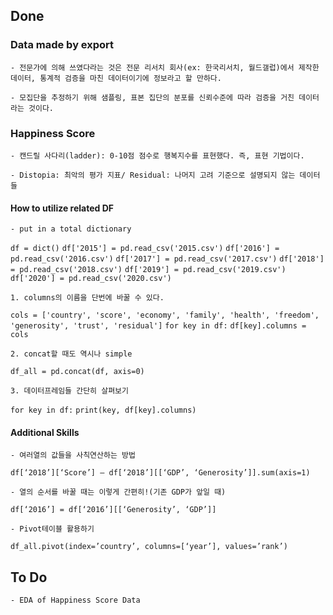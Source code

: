 ## Done

### Data made by export

	- 전문가에 의해 쓰였다라는 것은 전문 리서치 회사(ex: 한국리서치, 월드갤럽)에서 제작한 데이터, 통계적 검증을 마친 데이터이기에 정보라고 할 만하다.

	- 모집단을 추정하기 위해 샘플링, 표본 집단의 분포를 신뢰수준에 따라 검증을 거친 데이터라는 것이다.

### Happiness Score

	- 캔드릴 사다리(ladder): 0-10점 점수로 행복지수를 표현했다. 즉, 표현 기법이다.

	- Distopia: 최악의 평가 지표/ Residual: 나머지 고려 기준으로 설명되지 않는 데이터들

#### How to utilize related DF
	- put in a total dictionary
`df = dict()`
`df['2015'] = pd.read_csv('2015.csv')`
`df['2016'] = pd.read_csv('2016.csv')`
`df['2017'] = pd.read_csv('2017.csv')`
`df['2018'] = pd.read_csv('2018.csv')`
`df['2019'] = pd.read_csv('2019.csv')`
`df['2020'] = pd.read_csv('2020.csv')`

	1. columns의 이름을 단번에 바꿀 수 있다.
`cols = ['country', 'score', 'economy', 'family', 'health', 'freedom', 'generosity', 'trust', 'residual']`
`for key in df:`
`df[key].columns = cols`

	2. concat할 때도 역시나 simple
`df_all = pd.concat(df, axis=0)`

	3. 데이터프레임들 간단히 살펴보기
`for key in df:`
`print(key, df[key].columns)`

#### Additional Skills

	- 여러열의 값들을 사칙연산하는 방법
`df[‘2018’][‘Score’] – df[‘2018’][[‘GDP’, ‘Generosity’]].sum(axis=1)`

	- 열의 순서를 바꿀 때는 이렇게 간편히!(기존 GDP가 앞일 때)
`df[‘2016’] = df[‘2016’][[‘Generosity’, ‘GDP’]]`

	- Pivot테이블 활용하기
`df_all.pivot(index=’country’, columns=[‘year’], values=’rank’)`

## To Do

	- EDA of Happiness Score Data

